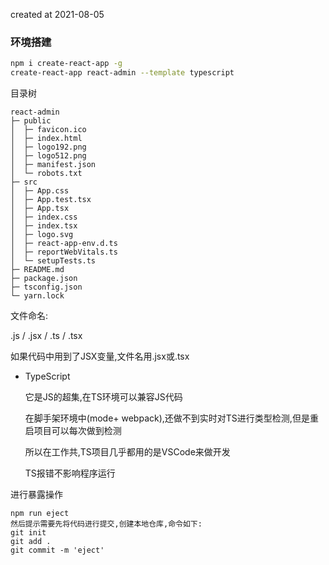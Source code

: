 created at 2021-08-05 

### 环境搭建

```sh
npm i create-react-app -g
create-react-app react-admin --template typescript
```

目录树

```
react-admin               
├─ public                 
│  ├─ favicon.ico         
│  ├─ index.html          
│  ├─ logo192.png         
│  ├─ logo512.png         
│  ├─ manifest.json       
│  └─ robots.txt          
├─ src                    
│  ├─ App.css             
│  ├─ App.test.tsx        
│  ├─ App.tsx             
│  ├─ index.css           
│  ├─ index.tsx           
│  ├─ logo.svg            
│  ├─ react-app-env.d.ts  
│  ├─ reportWebVitals.ts  
│  └─ setupTests.ts       
├─ README.md              
├─ package.json           
├─ tsconfig.json          
└─ yarn.lock              

```



文件命名: 

.js / .jsx / .ts / .tsx 

如果代码中用到了JSX变量,文件名用.jsx或.tsx

- TypeScript

    它是JS的超集,在TS环境可以兼容JS代码

    在脚手架环境中(mode+ webpack),还做不到实时对TS进行类型检测,但是重启项目可以每次做到检测

    所以在工作共,TS项目几乎都用的是VSCode来做开发

    TS报错不影响程序运行

进行暴露操作

```
npm run eject 
然后提示需要先将代码进行提交,创建本地仓库,命令如下: 
git init
git add .
git commit -m 'eject'
```

